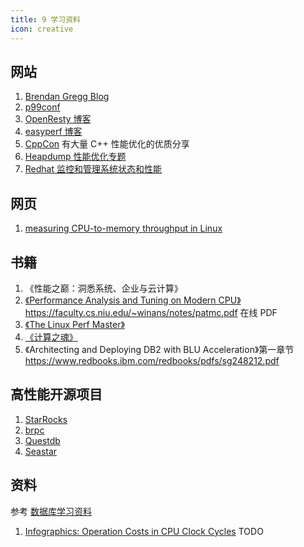 ```yaml
---
title: 9 学习资料
icon: creative
---
```



## 网站

1. [Brendan Gregg Blog](https://www.brendangregg.com/)
2. [p99conf](https://www.p99conf.io/)
3. [OpenResty 博客](https://blog.openresty.com.cn/cn/tags/dynamic-tracing/)
4. [easyperf 博客](https://easyperf.net/notes/)
5. [CppCon](https://github.com/CppCon) 有大量 C++ 性能优化的优质分享
6. [Heapdump 性能优化专题](https://heapdump.cn/monographic/all)
7. [Redhat 监控和管理系统状态和性能](https://access.redhat.com/documentation/zh-cn/red_hat_enterprise_linux/8/html/monitoring_and_managing_system_status_and_performance/index)

## 网页

1. [measuring CPU-to-memory throughput in Linux](https://github.com/LucaCanali/Miscellaneous/blob/master/Spark_Notes/Tools_Linux_Memory_Perf_Measure.md)


## 书籍

1. 《性能之巅：洞悉系统、企业与云计算》
2. [《Performance Analysis and Tuning on Modern CPU》](https://github.com/dendibakh/perf-book)   <https://faculty.cs.niu.edu/~winans/notes/patmc.pdf> 在线 PDF
3. [《The Linux Perf Master》](https://riboseyim.gitbook.io/perf/)
4. [《计算之魂》](https://book.douban.com/subject/35641088//)
5. 《Architecting and Deploying DB2 with BLU Acceleration》第一章节 <https://www.redbooks.ibm.com/redbooks/pdfs/sg248212.pdf>

## 高性能开源项目

1. [StarRocks](https://github.com/StarRocks/starrocks)
2. [brpc](https://github.com/apache/brpc)
3. [Questdb](https://github.com/questdb/questdb)
4. [Seastar](https://github.com/scylladb/seastar)


## 资料

参考 [数据库学习资料](https://blog.bcmeng.com/post/database-learning.html#%E6%80%A7%E8%83%BD%E4%BC%98%E5%8C%96)

1. [Infographics: Operation Costs in CPU Clock Cycles](http://ithare.com/infographics-operation-costs-in-cpu-clock-cycles/)  TODO


